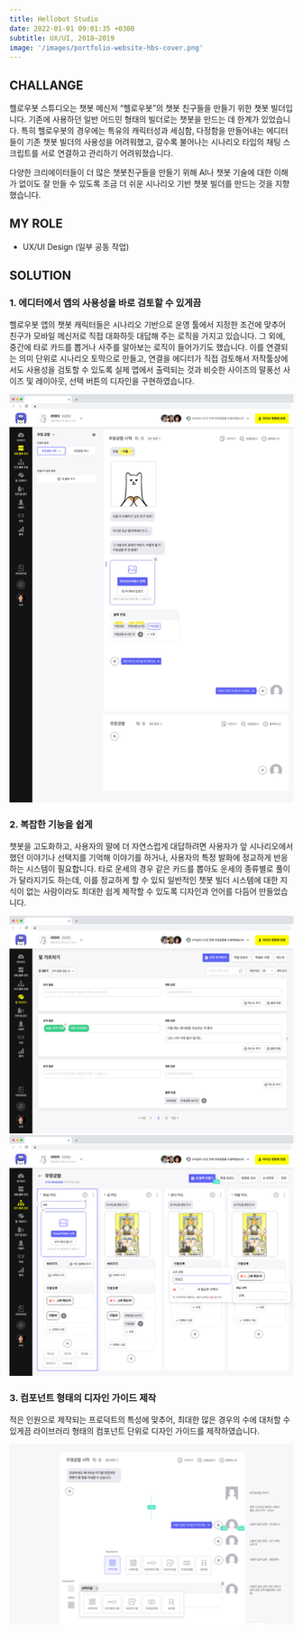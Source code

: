 ```yaml
---
title: Hellobot Studio
date: 2022-01-01 09:01:35 +0300
subtitle: UX/UI, 2018~2019
image: '/images/portfolio-website-hbs-cover.png'
---
```


## CHALLANGE

헬로우봇 스튜디오는 챗봇 메신저 “헬로우봇”의 챗봇 친구들을 만들기 위한 챗봇 빌더입니다. 기존에 사용하던 일반 어드민 형태의 빌더로는 챗봇을 만드는 데 한계가 있었습니다. 특히 헬로우봇의 경우에는 특유의 캐릭터성과 세심함, 다정함을 만들어내는 에디터들이 기존 챗봇 빌더의 사용성을 어려워했고, 갈수록 불어나는 시나리오 타입의 채팅 스크립트를 서로 연결하고 관리하기 어려워졌습니다.

다양한 크리에이터들이 더 많은 챗봇친구들을 만들기 위해 AI나 챗봇 기술에 대한 이해가 없이도 잘 만들 수 있도록 조금 더 쉬운 시나리오 기반 챗봇 빌더를 만드는 것을 지향했습니다.

## MY ROLE

* UX/UI Design (일부 공동 작업)

## SOLUTION

### 1. 에디터에서 앱의 사용성을 바로 검토할 수 있게끔

헬로우봇 앱의 챗봇 캐릭터들은 시나리오 기반으로 운영 툴에서 지정한 조건에 맞추어 친구가 모바일 메신저로 직접 대화하듯 대답해 주는 로직을 가지고 있습니다. 그 외에, 중간에 타로 카드를 뽑거나 사주를 알아보는 로직이 들어가기도 했습니다. 이를 연결되는 의미 단위로 시나리오 토막으로 만들고, 연결을 에디터가 직접 검토해서 저작툴상에서도 사용성을 검토할 수 있도록 실제 앱에서 출력되는 것과 비슷한 사이즈의 말풍선 사이즈 및 레이아웃, 선택 버튼의 디자인을 구현하였습니다.

<img src="/images/hbs_01.png" loading="lazy" alt="Project">

### 2. 복잡한 기능을 쉽게

챗봇을 고도화하고, 사용자의 말에 더 자연스럽게 대답하려면 사용자가 앞 시나리오에서 했던 이야기나 선택지를 기억해 이야기를 하거나, 사용자의 특정 발화에 정교하게 반응하는 시스템이 필요합니다. 타로 운세의 경우 같은 카드를 뽑아도 운세의 종류별로 풀이가 달라지기도 하는데, 이를 정교하게 할 수 있되 일반적인 챗봇 빌더 시스템에 대한 지식이 없는 사람이라도 최대한 쉽게 제작할 수 있도록 디자인과 언어를 다듬어 만들었습니다.

<img src="/images/hbs_02.png" loading="lazy" alt="Project">

<img src="/images/hbs_03.png" loading="lazy" alt="Project">

### 3. 컴포넌트 형태의 디자인 가이드 제작 

적은 인원으로 제작되는 프로덕트의 특성에 맞추어, 최대한 많은 경우의 수에 대처할 수 있게끔 라이브러리 형태의 컴포넌트 단위로 디자인 가이드를 제작하였습니다.

<img src="/images/component-hbs.png" loading="lazy" alt="Project">